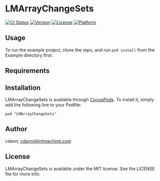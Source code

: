 # LMArrayChangeSets

[![CI Status](http://img.shields.io/travis/cdann/LMArrayChangeSets.svg?style=flat)](https://travis-ci.org/cdann/LMArrayChangeSets)
[![Version](https://img.shields.io/cocoapods/v/LMArrayChangeSets.svg?style=flat)](http://cocoadocs.org/docsets/LMArrayChangeSets)
[![License](https://img.shields.io/cocoapods/l/LMArrayChangeSets.svg?style=flat)](http://cocoadocs.org/docsets/LMArrayChangeSets)
[![Platform](https://img.shields.io/cocoapods/p/LMArrayChangeSets.svg?style=flat)](http://cocoadocs.org/docsets/LMArrayChangeSets)

## Usage

To run the example project, clone the repo, and run `pod install` from the Example directory first.

## Requirements

## Installation

LMArrayChangeSets is available through [CocoaPods](http://cocoapods.org). To install
it, simply add the following line to your Podfile:

    pod "LMArrayChangeSets"

## Author

cdann, cdann@lintmachine.com

## License

LMArrayChangeSets is available under the MIT license. See the LICENSE file for more info.

